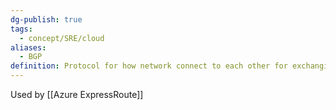 ```yaml
---
dg-publish: true
tags:
  - concept/SRE/cloud
aliases:
  - BGP
definition: Protocol for how network connect to each other for exchanging routing information
---
```

Used by [[Azure ExpressRoute]]